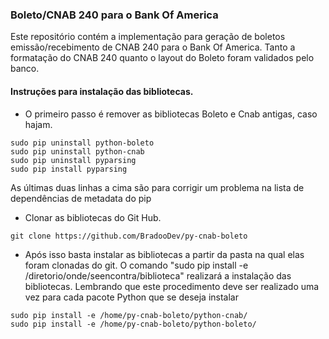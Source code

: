 ### Boleto/CNAB 240 para o Bank Of America
Este repositório contém a implementação para geração de boletos emissão/recebimento de CNAB 240 para o Bank Of America.
Tanto a formatação do CNAB 240 quanto o layout do Boleto foram validados pelo banco.

#### Instruções para instalação das bibliotecas.

* O primeiro passo é remover as bibliotecas Boleto e Cnab antigas, caso hajam.
```
sudo pip uninstall python-boleto
sudo pip uninstall python-cnab
sudo pip uninstall pyparsing
sudo pip install pyparsing
```
As últimas duas linhas a cima são para corrigir um problema na lista de dependências de metadata do pip

* Clonar as bibliotecas do Git Hub.
```
git clone https://github.com/BradooDev/py-cnab-boleto
```
* Após isso basta instalar as bibliotecas a partir da pasta na qual elas foram clonadas do git. O comando "sudo pip install -e /diretorio/onde/seencontra/biblioteca" realizará a instalação das bibliotecas. Lembrando que este procedimento deve ser realizado uma vez para cada pacote Python que se deseja instalar
```
sudo pip install -e /home/py-cnab-boleto/python-cnab/
sudo pip install -e /home/py-cnab-boleto/python-boleto/
```


